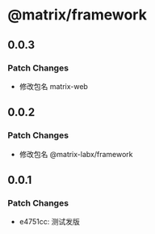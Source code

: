 # @matrix/framework

## 0.0.3

### Patch Changes

- 修改包名 matrix-web

## 0.0.2

### Patch Changes

- 修改包名 @matrix-labx/framework

## 0.0.1

### Patch Changes

- e4751cc: 测试发版
